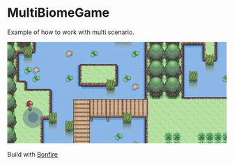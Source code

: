 # MultiBiomeGame

Example of how to work with multi scenario.

![](https://github.com/RafaelBarbosatec/multi-biome/blob/master/media/example_multi_biome.gif)


Build with [Bonfire](https://bonfire-engine.github.io/#/)

